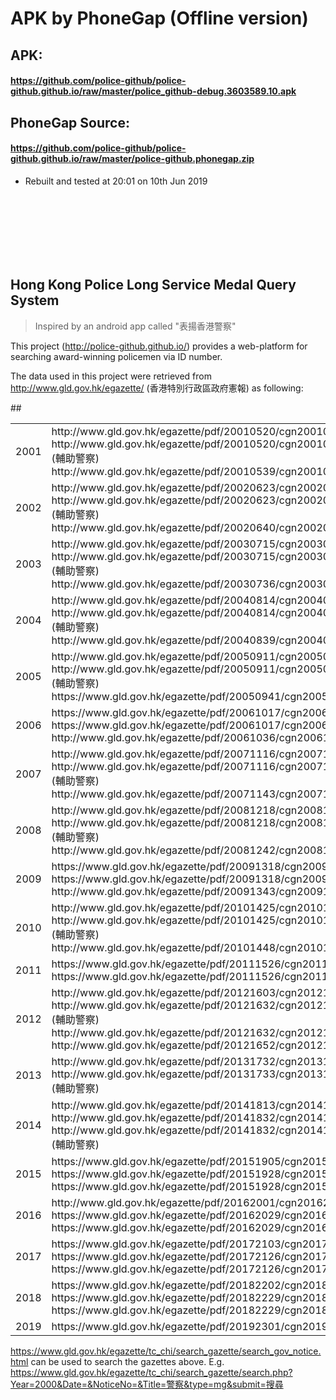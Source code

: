 # APK by PhoneGap (Offline version)
## APK: 
#### https://github.com/police-github/police-github.github.io/raw/master/police_github-debug.3603589.10.apk
## PhoneGap Source: 
#### https://github.com/police-github/police-github.github.io/raw/master/police-github.phonegap.zip
* Rebuilt and tested at 20:01 on 10th Jun 2019

<p></p>
<br/><br/><br/>
<br/><br/><br/>

## Hong Kong Police Long Service Medal Query System

> Inspired by an android app called "表揚香港警察"

This project (http://police-github.github.io/) provides a web-platform for searching award-winning policemen via ID number.

The data used in this project were retrieved from http://www.gld.gov.hk/egazette/ (香港特別行政區政府憲報) as following:

<table>
    <tr>
        <td>2001</td>
        <td>
          http://www.gld.gov.hk/egazette/pdf/20010520/cgn200105202998.pdf
          http://www.gld.gov.hk/egazette/pdf/20010520/cgn200105202999.pdf (輔助警察)
          http://www.gld.gov.hk/egazette/pdf/20010539/cgn200105395937.pdf
        </td>
    </tr>
    <tr>
        <td>2002</td>
        <td>
          http://www.gld.gov.hk/egazette/pdf/20020623/cgn200206233347.pdf
          http://www.gld.gov.hk/egazette/pdf/20020623/cgn200206233348.pdf (輔助警察)
          http://www.gld.gov.hk/egazette/pdf/20020640/cgn200206406187.pdf
        </td>
    </tr>
    <tr>
        <td>2003</td>
        <td>
          http://www.gld.gov.hk/egazette/pdf/20030715/cgn200307152405.pdf
          http://www.gld.gov.hk/egazette/pdf/20030715/cgn200307152406.pdf (輔助警察)
          http://www.gld.gov.hk/egazette/pdf/20030736/cgn200307365995.pdf
        </td>
    </tr>
    <tr>
        <td>2004</td>
        <td>
          http://www.gld.gov.hk/egazette/pdf/20040814/cgn200408142134.pdf
          http://www.gld.gov.hk/egazette/pdf/20040814/cgn200408142135.pdf (輔助警察)
          http://www.gld.gov.hk/egazette/pdf/20040839/cgn200408396217.pdf
        </td>
    </tr>
    <tr>
        <td>2005</td>##
        <td>
          http://www.gld.gov.hk/egazette/pdf/20050911/cgn200509111188.pdf
          http://www.gld.gov.hk/egazette/pdf/20050911/cgn200509111189.pdf (輔助警察)
          https://www.gld.gov.hk/egazette/pdf/20050941/cgn200509415186.pdf
        </td>
    </tr>
    <tr>
        <td>2006</td>
        <td>
          https://www.gld.gov.hk/egazette/pdf/20061017/cgn200610172570.pdf
          https://www.gld.gov.hk/egazette/pdf/20061017/cgn200610172571.pdf
          http://www.gld.gov.hk/egazette/pdf/20061036/cgn200610365550.pdf
        </td>
    </tr>
    <tr>
        <td>2007</td>
        <td>
            http://www.gld.gov.hk/egazette/pdf/20071116/cgn200711162451.pdf
            http://www.gld.gov.hk/egazette/pdf/20071116/cgn200711162452.pdf (輔助警察)
            http://www.gld.gov.hk/egazette/pdf/20071143/cgn200711436860.pdf
        </td>
    </tr>
    <tr>
        <td>2008</td>
        <td>
          http://www.gld.gov.hk/egazette/pdf/20081218/cgn200812182830.pdf
          http://www.gld.gov.hk/egazette/pdf/20081218/cgn200812182831.pdf (輔助警察)
          http://www.gld.gov.hk/egazette/pdf/20081242/cgn200812427035.pdf
        </td>
    </tr>
    <tr>
        <td>2009</td>
        <td>
            https://www.gld.gov.hk/egazette/pdf/20091318/cgn200913182591.pdf
            https://www.gld.gov.hk/egazette/pdf/20091318/cgn200913182592.pdf
            http://www.gld.gov.hk/egazette/pdf/20091343/cgn200913436560.pdf
        </td>
    </tr>
    <tr>
        <td>2010</td>
        <td>
            http://www.gld.gov.hk/egazette/pdf/20101425/cgn201014253660.pdf
            http://www.gld.gov.hk/egazette/pdf/20101425/cgn201014253661.pdf (輔助警察)
            http://www.gld.gov.hk/egazette/pdf/20101448/cgn201014487510.pdf
        </td>
    </tr>
    <tr>
        <td>2011</td>
        <td>
        	https://www.gld.gov.hk/egazette/pdf/20111526/cgn201115264109.pdf
        	https://www.gld.gov.hk/egazette/pdf/20111526/cgn201115264112.pdf
        </td>
    </tr>
    <tr>
        <td>2012</td>
        <td>
          http://www.gld.gov.hk/egazette/pdf/20121603/cgn20121603263.pdf
          http://www.gld.gov.hk/egazette/pdf/20121632/cgn201216325323.pdf (輔助警察)
          http://www.gld.gov.hk/egazette/pdf/20121632/cgn201216325324.pdf
          http://www.gld.gov.hk/egazette/pdf/20121652/cgn201216528251.pdf
        </td>
    </tr>
    <tr>
        <td>2013</td>
        <td>
          http://www.gld.gov.hk/egazette/pdf/20131732/cgn201317324576.pdf
          http://www.gld.gov.hk/egazette/pdf/20131733/cgn201317334756.pdf (輔助警察)
        </td>
    </tr>
    <tr>
        <td>2014</td>
        <td>
          http://www.gld.gov.hk/egazette/pdf/20141813/cgn201418131744.pdf
          http://www.gld.gov.hk/egazette/pdf/20141832/cgn201418324511.pdf
          http://www.gld.gov.hk/egazette/pdf/20141832/cgn201418324512.pdf (輔助警察)
        </td>
    </tr>
    <tr>
        <td>2015</td>
        <td>
          https://www.gld.gov.hk/egazette/pdf/20151905/cgn201519051206.pdf
          https://www.gld.gov.hk/egazette/pdf/20151928/cgn201519284900.pdf
          https://www.gld.gov.hk/egazette/pdf/20151928/cgn201519284901.pdf
        </td>
    </tr>
    <tr>
        <td>2016</td>
        <td>
          http://www.gld.gov.hk/egazette/pdf/20162001/cgn2016200125.pdf
          https://www.gld.gov.hk/egazette/pdf/20162029/cgn201620294038.pdf
          https://www.gld.gov.hk/egazette/pdf/20162029/cgn201620294039.pdf
        </td>
    </tr>
    <tr>
        <td>2017</td>
        <td>
          https://www.gld.gov.hk/egazette/pdf/20172103/cgn20172103251.pdf
          https://www.gld.gov.hk/egazette/pdf/20172126/cgn201721264331.pdf
          https://www.gld.gov.hk/egazette/pdf/20172126/cgn201721264332.pdf
        </td>
    </tr>
    <tr>
        <td>2018</td>
        <td>
          https://www.gld.gov.hk/egazette/pdf/20182202/cgn20182202143.pdf
          https://www.gld.gov.hk/egazette/pdf/20182229/cgn201822295363.pdf
          https://www.gld.gov.hk/egazette/pdf/20182229/cgn201822295364.pdf
        </td>
    </tr>
    <tr>
        <td>2019</td>
        <td>
          https://www.gld.gov.hk/egazette/pdf/20192301/cgn2019230137.pdf
        </td>
    </tr>
</table>

https://www.gld.gov.hk/egazette/tc_chi/search_gazette/search_gov_notice.html can be used to search the gazettes above.
E.g. https://www.gld.gov.hk/egazette/tc_chi/search_gazette/search.php?Year=2000&Date=&NoticeNo=&Title=警察&type=mg&submit=搜尋


